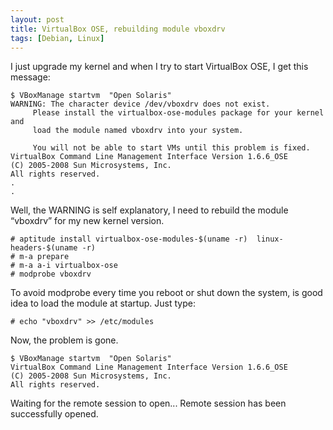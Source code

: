```yaml
---
layout: post
title: VirtualBox OSE, rebuilding module vboxdrv
tags: [Debian, Linux]
---
```


I just upgrade my kernel and when I try to start VirtualBox OSE, I get this message:

```
$ VBoxManage startvm  "Open Solaris" 
WARNING: The character device /dev/vboxdrv does not exist. 
	 Please install the virtualbox-ose-modules package for your kernel and 
	 load the module named vboxdrv into your system. 

	 You will not be able to start VMs until this problem is fixed. 
VirtualBox Command Line Management Interface Version 1.6.6_OSE 
(C) 2005-2008 Sun Microsystems, Inc. 
All rights reserved. 
.
.
```

Well, the WARNING is self explanatory, I need to rebuild the module “vboxdrv” for my new kernel version.

```
# aptitude install virtualbox-ose-modules-$(uname -r)  linux-headers-$(uname -r) 
# m-a prepare
# m-a a-i virtualbox-ose
# modprobe vboxdrv
```

To avoid modprobe every time you reboot or shut down the system, is good idea to load the module at startup. Just type:

```
# echo "vboxdrv" >> /etc/modules
```

Now, the problem is gone.

```
$ VBoxManage startvm  "Open Solaris" 
VirtualBox Command Line Management Interface Version 1.6.6_OSE 
(C) 2005-2008 Sun Microsystems, Inc. 
All rights reserved. 
```

Waiting for the remote session to open... 
Remote session has been successfully opened.

